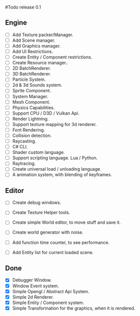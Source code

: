 #Todo release 0.1
## Engine

- [ ] Add Texture packer/Manager.
- [ ] Add Scene manager.
- [ ] Add Graphics manager.
- [ ] Add UI Restrictions.
- [ ] Create Entity / Component restrictions.
- [ ] Create Resource manager..
- [ ] 2D BatchRenderer.
- [ ] 3D BatchRenderer.
- [ ] Particle System.
- [ ] 2d & 3d Sounds system.
- [ ] Sprite Component.
- [ ] System Manager.
- [ ] Mesh Component.
- [ ] Physics Capabilities.
- [ ] Support CPU / D3D / Vulkan Api.
- [ ] Render Lightning.
- [ ] Support texture mapping for 3d renderer.
- [ ] Font Rendering.
- [ ] Collision detection.
- [ ] Raycasting.
- [ ] C# CLI.
- [ ] Shader custom language.
- [ ] Support scripting language. Lua / Python.
- [ ] Raytracing.
- [ ] Create universal load / unloading language.
- [ ] A animation system, with blending of keyframes.

## Editor
- [ ] Create debug windows.
- [ ] Create Texture Helper tools.
- [ ] Create simple World editor, to move stuff and save it.
- [ ] Create world generator with noise.
- [ ] Add function time counter, to see performance.
- [ ] Add Entity list for current loaded scene.


## Done
- [x] Debugger Window.
- [x] Window Event system.
- [x] Simple Opengl / Abstract Api System.
- [x] Simple 2d Renderer.
- [x] Simple Entity / Component system.
- [x] Simple Transformation for the graphics, when it is rendered.